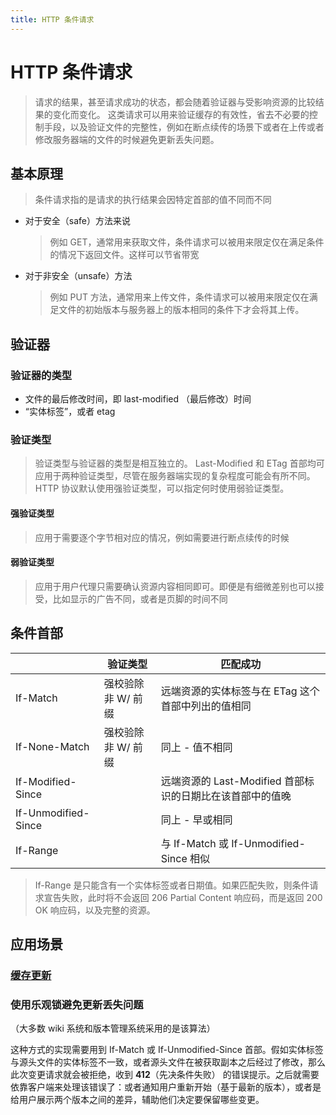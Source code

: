 ```yaml
---
title: HTTP 条件请求
---
```


# HTTP 条件请求

> 请求的结果，甚至请求成功的状态，都会随着验证器与受影响资源的比较结果的变化而变化。
> 这类请求可以用来验证缓存的有效性，省去不必要的控制手段，以及验证文件的完整性，例如在断点续传的场景下或者在上传或者修改服务器端的文件的时候避免更新丢失问题。

## 基本原理

> 条件请求指的是请求的执行结果会因特定首部的值不同而不同

- 对于安全（safe）方法来说

  > 例如 GET，通常用来获取文件，条件请求可以被用来限定仅在满足条件的情况下返回文件。这样可以节省带宽

- 对于非安全（unsafe）方法
  > 例如 PUT 方法，通常用来上传文件，条件请求可以被用来限定仅在满足文件的初始版本与服务器上的版本相同的条件下才会将其上传。

## 验证器

### 验证器的类型

- 文件的最后修改时间，即 last-modified （最后修改）时间
- “实体标签”，或者 etag

### 验证类型

> 验证类型与验证器的类型是相互独立的。 Last-Modified 和 ETag 首部均可应用于两种验证类型，尽管在服务器端实现的复杂程度可能会有所不同。HTTP 协议默认使用强验证类型，可以指定何时使用弱验证类型。

#### 强验证类型

> 应用于需要逐个字节相对应的情况，例如需要进行断点续传的时候

#### 弱验证类型

> 应用于用户代理只需要确认资源内容相同即可。即便是有细微差别也可以接受，比如显示的广告不同，或者是页脚的时间不同

## 条件首部

|                     | 验证类型           | 匹配成功                                                  |
| ------------------- | ------------------ | --------------------------------------------------------- |
| If-Match            | 强校验除非 W/ 前缀 | 远端资源的实体标签与在 ETag 这个首部中列出的值相同        |
| If-None-Match       | 强校验除非 W/ 前缀 | 同上 - 值不相同                                           |
| If-Modified-Since   |                    | 远端资源的 Last-Modified 首部标识的日期比在该首部中的值晚 |
| If-Unmodified-Since |                    | 同上 - 早或相同                                           |
| If-Range            |                    | 与 If-Match 或 If-Unmodified-Since 相似                   |

> If-Range 是只能含有一个实体标签或者日期值。如果匹配失败，则条件请求宣告失败，此时将不会返回 206 Partial Content 响应码，而是返回 200 OK 响应码，以及完整的资源。

## 应用场景

### [缓存更新](/js/1004.html)

### 使用乐观锁避免更新丢失问题

（大多数 wiki 系统和版本管理系统采用的是该算法）

这种方式的实现需要用到 If-Match 或 If-Unmodified-Since 首部。假如实体标签与源头文件的实体标签不一致，或者源头文件在被获取副本之后经过了修改，那么此次变更请求就会被拒绝，收到 <b>412</b>（先决条件失败） 的错误提示。之后就需要依靠客户端来处理该错误了：或者通知用户重新开始（基于最新的版本），或者是给用户展示两个版本之间的差异，辅助他们决定要保留哪些变更。
